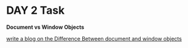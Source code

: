 # DAY 2 Task
**Document vs Window Objects**

[write a blog on the Difference Between document and window objects](https://docs.google.com/document/d/1PmfW4JjbiqwKyXsxCkisZNrJhSY__LJ_NBXd-mk0hhw/edit?usp=sharing)